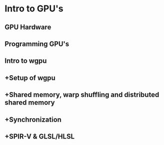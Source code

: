 # Intro to GPU's

## GPU Hardware
## Programming GPU's
## Intro to wgpu
## +Setup of wgpu
## +Shared memory, warp shuffling and distributed shared memory
## +Synchronization
## +SPIR-V & GLSL/HLSL
